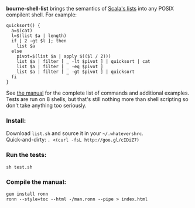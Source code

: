 **bourne-shell-list** brings the semantics of [Scala's lists][1] into any POSIX compilent shell. For example:

    quicksort() {
      a=$(cat)
      l=$(list $a | length)
      if [ 2 -gt $l ]; then
        list $a
      else
        pivot=$(list $a | apply $(($l / 2)))
        list $a | filter [ _ -lt $pivot ] | quicksort | cat
        list $a | filter [ _ -eq $pivot ]
        list $a | filter [ _ -gt $pivot ] | quicksort
      fi
    }

See [the manual][2] for the complete list of commands and additional examples. Tests are run on 8 shells, but that's still nothing more than shell scripting so don't take anything too seriously.

### Install:

Download `list.sh` and source it in your `~/.whatevershrc`.  
Quick-and-dirty: `. <(curl -fsL http://goo.gl/cIDiZ7)`

### Run the tests:
    
    sh test.sh
    
### Compile the manual:

    gem install ronn
    ronn --style=toc --html -/man.ronn --pipe > index.html

[1]: http://www.scala-lang.org/api/current/index.html#scala.collection.immutable.List
[2]: http://olivierblanvillain.github.io/bourne-shell-list/
